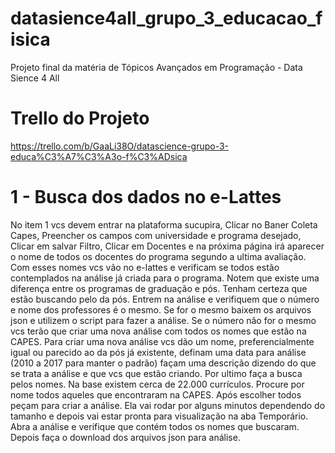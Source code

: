 # datasience4all_grupo_3_educacao_fisica
Projeto final da matéria de Tópicos Avançados em Programação - Data Sience 4 All

# Trello do Projeto
https://trello.com/b/GaaLi38O/datascience-grupo-3-educa%C3%A7%C3%A3o-f%C3%ADsica

# 1 - Busca dos dados no e-Lattes
No item 1 vcs devem entrar na plataforma sucupira, Clicar no Baner Coleta Capes, Preencher os campos com universidade e programa desejado, Clicar em salvar Filtro, Clicar em Docentes e na próxima página irá aparecer o nome de todos os docentes do programa segundo a ultima avaliação.
Com esses nomes vcs vão no e-lattes e verificam se todos estão contemplados na análise já criada para o programa. Notem que existe uma diferença entre os programas de graduação e pós. Tenham certeza que estão buscando pelo da pós. Entrem na análise e verifiquem que o número e nome dos professores é o mesmo. Se for o mesmo baixem os arquivos json e utilizem o script para fazer a análise.
Se o número não for o mesmo vcs terão que criar uma nova análise com todos os nomes que estão na CAPES.
Para criar uma nova análise vcs dão um nome, preferencialmente igual ou parecido ao da pós já existente, definam uma data para análise (2010 a 2017 para manter o padrão) façam uma descrição dizendo do que se trata a análise e que vcs que estão criando. Por ultimo faça a busca pelos nomes.
Na base existem cerca de 22.000 currículos. Procure por nome todos aqueles que encontraram na CAPES. Após escolher todos peçam para criar a análise.
Ela vai rodar por alguns minutos dependendo do tamanho e depois vai estar pronta para visualização na aba Temporário. Abra a análise e verifique que contém todos os nomes que buscaram. Depois faça o download dos arquivos json para análise.

